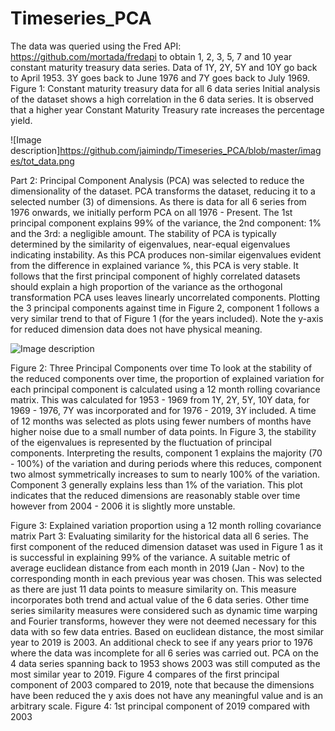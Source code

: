 # Timeseries_PCA

The data was queried using the Fred API: https://github.com/mortada/fredapi to obtain 1,
2, 3, 5, 7 and 10 year constant maturity treasury data series. Data of 1Y, 2Y, 5Y and 10Y go
back to April 1953. 3Y goes back to June 1976 and 7Y goes back to July 1969.
Figure 1: Constant maturity treasury data for all 6 data series
Initial analysis of the dataset shows a high correlation in the 6 data series. It is observed that a
higher year Constant Maturity Treasury rate increases the percentage yield.

![Image description]https://github.com/jaimindp/Timeseries_PCA/blob/master/images/tot_data.png

Part 2: Principal Component Analysis (PCA) was selected to reduce the dimensionality of the
dataset. PCA transforms the dataset, reducing it to a selected number (3) of dimensions. As
there is data for all 6 series from 1976 onwards, we initially perform PCA on all 1976 - Present.
The 1st principal component explains 99% of the variance, the 2nd component: 1% and the 3rd:
a negligible amount. The stability of PCA is typically determined by the similarity of eigenvalues,
near-equal eigenvalues indicating instability. As this PCA produces non-similar eigenvalues
evident from the difference in explained variance %, this PCA is very stable. It follows that the
first principal component of highly correlated datasets should explain a high proportion of the
variance as the orthogonal transformation PCA uses leaves linearly uncorrelated components.
Plotting the 3 principal components against time in Figure 2, component 1 follows a very similar
trend to that of Figure 1 (for the years included). Note the y-axis for reduced dimension data
does not have physical meaning.

![Image description](link-to-image)

Figure 2: Three Principal Components over time
To look at the stability of the reduced components over time, the proportion of explained
variation for each principal component is calculated using a 12 month rolling covariance matrix.
This was calculated for 1953 - 1969 from 1Y, 2Y, 5Y, 10Y data, for 1969 - 1976, 7Y was
incorporated and for 1976 - 2019, 3Y included. A time of 12 months was selected as plots using
fewer numbers of months have higher noise due to a small number of data points. In Figure 3,
the stability of the eigenvalues is represented by the fluctuation of principal components.
Interpreting the results, component 1 explains the majority (70 - 100%) of the variation and
during periods where this reduces, component two almost symmetrically increases to sum to
nearly 100% of the variation. Component 3 generally explains less than 1% of the variation. This
plot indicates that the reduced dimensions are reasonably stable over time however from 2004 -
2006 it is slightly more unstable.


Figure 3: Explained variation proportion using a 12 month rolling covariance matrix
Part 3: Evaluating similarity for the historical data all 6 series. The first component of the
reduced dimension dataset was used in Figure 1 as it is successful in explaining 99% of the
variance. A suitable metric of average euclidean distance from each month in 2019 (Jan - Nov)
to the corresponding month in each previous year was chosen. This was selected as there are
just 11 data points to measure similarity on. This measure incorporates both trend and actual
value of the 6 data series. Other time series similarity measures were considered such as
dynamic time warping and Fourier transforms, however they were not deemed necessary for
this data with so few data entries. Based on euclidean distance, the most similar year to 2019 is
2003. An additional check to see if any years prior to 1976 where the data was incomplete for all
6 series was carried out. PCA on the 4 data series spanning back to 1953 shows 2003 was still
computed as the most similar year to 2019. Figure 4 compares of the first principal component
of 2003 compared to 2019, note that because the dimensions have been reduced the y axis
does not have any meaningful value and is an arbitrary scale.
Figure 4: 1st principal component of 2019 compared with 2003
